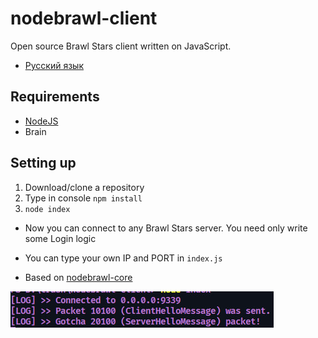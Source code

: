 # nodebrawl-client
Open source Brawl Stars client written on JavaScript. <br>

* [Русский язык](/README-ru.md)

## Requirements
* [NodeJS](https://nodejs.org/)
* Brain

## Setting up
1. Download/clone a repository
2. Type in console `npm install`
3. `node index`

* Now you can connect to any Brawl Stars server. You need only write some Login logic

* You can type your own IP and PORT in `index.js`

* Based on [nodebrawl-core](https://github.com/tailsjs/nodebrawl-core)

![screen](/Screens/console.jpg)
